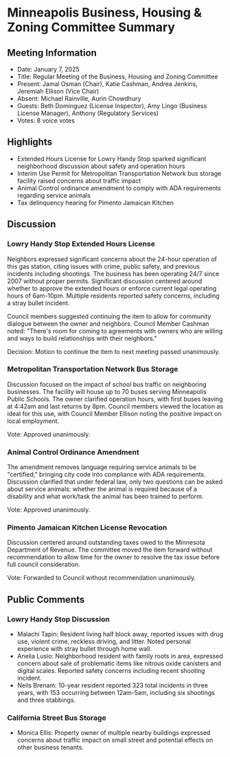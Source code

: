 # Minneapolis Business, Housing & Zoning Committee Summary

## Meeting Information
- Date: January 7, 2025
- Title: Regular Meeting of the Business, Housing and Zoning Committee
- Present: Jamal Osman (Chair), Katie Cashman, Andrea Jenkins, Jeremiah Ellison (Vice Chair)
- Absent: Michael Rainville, Aurin Chowdhury
- Guests: Beth Dominguez (License Inspector), Amy Lingo (Business License Manager), Anthony (Regulatory Services)
- Votes: 8 voice votes

## Highlights
- Extended Hours License for Lowry Handy Stop sparked significant neighborhood discussion about safety and operation hours
- Interim Use Permit for Metropolitan Transportation Network bus storage facility raised concerns about traffic impact
- Animal Control ordinance amendment to comply with ADA requirements regarding service animals
- Tax delinquency hearing for Pimento Jamaican Kitchen

## Discussion

### Lowry Handy Stop Extended Hours License
Neighbors expressed significant concerns about the 24-hour operation of this gas station, citing issues with crime, public safety, and previous incidents including shootings. The business has been operating 24/7 since 2007 without proper permits. Significant discussion centered around whether to approve the extended hours or enforce current legal operating hours of 6am-10pm. Multiple residents reported safety concerns, including a stray bullet incident.

Council members suggested continuing the item to allow for community dialogue between the owner and neighbors. Council Member Cashman noted: "There's room for coming to agreements with owners who are willing and ways to build relationships with their neighbors."

Decision: Motion to continue the item to next meeting passed unanimously.

### Metropolitan Transportation Network Bus Storage
Discussion focused on the impact of school bus traffic on neighboring businesses. The facility will house up to 70 buses serving Minneapolis Public Schools. The owner clarified operation hours, with first buses leaving at 4:42am and last returns by 8pm. Council members viewed the location as ideal for this use, with Council Member Ellison noting the positive impact on local employment.

Vote: Approved unanimously.

### Animal Control Ordinance Amendment
The amendment removes language requiring service animals to be "certified," bringing city code into compliance with ADA requirements. Discussion clarified that under federal law, only two questions can be asked about service animals: whether the animal is required because of a disability and what work/task the animal has been trained to perform.

Vote: Approved unanimously.

### Pimento Jamaican Kitchen License Revocation
Discussion centered around outstanding taxes owed to the Minnesota Department of Revenue. The committee moved the item forward without recommendation to allow time for the owner to resolve the tax issue before full council consideration.

Vote: Forwarded to Council without recommendation unanimously.

## Public Comments

### Lowry Handy Stop Discussion
- Malachi Tapin: Resident living half block away, reported issues with drug use, violent crime, reckless driving, and litter. Noted personal experience with stray bullet through home wall.
- Anelia Lusio: Neighborhood resident with family roots in area, expressed concern about sale of problematic items like nitrous oxide canisters and digital scales. Reported safety concerns including recent shooting incident.
- Neils Brenam: 10-year resident reported 323 total incidents in three years, with 153 occurring between 12am-5am, including six shootings and three stabbings.

### California Street Bus Storage
- Monica Ellis: Property owner of multiple nearby buildings expressed concerns about traffic impact on small street and potential effects on other business tenants.
